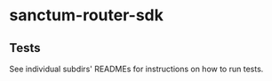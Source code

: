 # sanctum-router-sdk

## Tests

See individual subdirs' READMEs for instructions on how to run tests.
